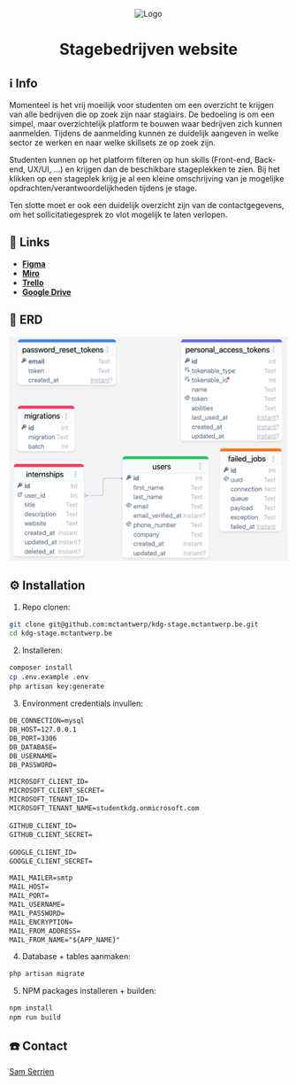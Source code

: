 <p align="center"><img src="https://emojiisland.com/cdn/shop/products/Business_Shirt_With_Tie_Emoji_large.png?v=1571606066" width="200" alt="Logo"></p>

<h1 align="center">Stagebedrijven website</h1>

## ℹ️ Info

Momenteel is het vrij moeilijk voor studenten om een overzicht te krijgen van alle bedrijven die op zoek zijn naar 
stagiairs. De bedoeling is om een simpel, maar overzichtelijk platform te bouwen waar bedrijven zich kunnen aanmelden. 
Tijdens de aanmelding kunnen ze duidelijk aangeven in welke sector ze werken en naar welke skillsets ze op zoek zijn.

Studenten kunnen op het platform filteren op hun skills (Front-end, Back-end, UX/UI, …) en krijgen dan de beschikbare 
stageplekken te zien. Bij het klikken op een stageplek krijg je al een kleine omschrijving van je 
mogelijke opdrachten/verantwoordelijkheden tijdens je stage.

Ten slotte moet er ook een duidelijk overzicht zijn van de contactgegevens, om het sollicitatiegesprek zo vlot mogelijk 
te laten verlopen.

## 🔗 Links
- **[Figma](https://www.figma.com/files/project/110303495/Stagebedrijven-site?fuid=1185143655152052833)**
- **[Miro](https://miro.com/app/board/uXjVNeB1xm0=/?share_link_id=404024392)**
- **[Trello](https://trello.com/b/LZTfJ95C/stagebedrijven-site)**
- **[Google Drive](https://drive.google.com/drive/folders/0AHD_Ps4I-Pi6Uk9PVA)**

## 💾 ERD
<p><img src="public/img/ERD.png" alt="ERD"></p>

## ⚙️ Installation

1. Repo clonen:
```bash
git clone git@github.com:mctantwerp/kdg-stage.mctantwerp.be.git
cd kdg-stage.mctantwerp.be
```
2. Installeren:
```bash
composer install
cp .env.example .env
php artisan key:generate
```

3. Environment credentials invullen:
```env
DB_CONNECTION=mysql
DB_HOST=127.0.0.1
DB_PORT=3306
DB_DATABASE=
DB_USERNAME=
DB_PASSWORD=
```

```env
MICROSOFT_CLIENT_ID=
MICROSOFT_CLIENT_SECRET=
MICROSOFT_TENANT_ID=
MICROSOFT_TENANT_NAME=studentkdg.onmicrosoft.com

GITHUB_CLIENT_ID=
GITHUB_CLIENT_SECRET=

GOOGLE_CLIENT_ID=
GOOGLE_CLIENT_SECRET=
```

```env
MAIL_MAILER=smtp
MAIL_HOST=
MAIL_PORT=
MAIL_USERNAME=
MAIL_PASSWORD=
MAIL_ENCRYPTION=
MAIL_FROM_ADDRESS=
MAIL_FROM_NAME="${APP_NAME}"
```

4. Database + tables aanmaken: 
```bash
php artisan migrate
```

5. NPM packages installeren + builden: 
```bash
npm install
npm run build
```

## ☎️ Contact
[Sam Serrien](https://github.com/sam-kdg)

